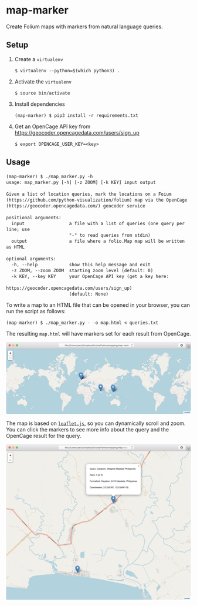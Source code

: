 # map-marker
Create Folium maps with markers from natural language queries.

## Setup

1.  Create a `virtualenv`

		$ virtualenv --python=$(which python3) .

2.  Activate the `virtualenv`

	    $ source bin/activate

3.  Install dependencies

	    (map-marker) $ pip3 install -r requirements.txt

4.  Get an OpenCage API key from https://geocoder.opencagedata.com/users/sign_up

	    $ export OPENCAGE_USER_KEY=<key>

## Usage

    (map-marker) $ ./map_marker.py -h
    usage: map_marker.py [-h] [-z ZOOM] [-k KEY] input output
    
    Given a list of location queries, mark the locations on a Foium
    (https://github.com/python-visualization/folium) map via the OpenCage
    (https://geocoder.opencagedata.com/) geocoder service
    
    positional arguments:
      input                 a file with a list of queries (one query per line; use
                            "-" to read queries from stdin)
      output                a file where a folio.Map map will be written as HTML
      
    optional arguments:
      -h, --help            show this help message and exit
      -z ZOOM, --zoom ZOOM  starting zoom level (default: 0)
      -k KEY, --key KEY     your OpenCage API key (get a key here:
                            https://geocoder.opencagedata.com/users/sign_up)
                            (default: None)

To write a map to an HTML file that can be opened in your browser, you can run the script as follows:

    (map-marker) $ ./map_marker.py - -o map.html < queries.txt

The resulting `map.html` will have markers set for each result from OpenCage.  

![zoomed out](map.PNG)

The map is based on [`leaflet.js`](https://leafletjs.com), so you can dynamically scroll and zoom.  You can click the markers to see more info about the query and the OpenCage result for the query.

![zoomed in](zoomed.PNG)
